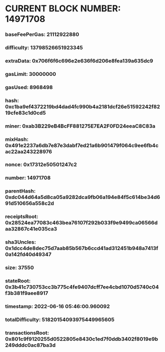 # CURRENT BLOCK NUMBER: 14971708

### baseFeePerGas: 21112922880
### difficulty: 13798526651923345
### extraData: 0x706f6f6c696e2e636f6d206e8fea139a635dc9
### gasLimit: 30000000
### gasUsed: 8968498
### hash: 0xc1ba9ef4372219bd4dad4fc990b4a2181dcf26e51592242f8219cfe83c1d0cd5
### miner: 0xab3B229eB4BcFF881275E7EA2F0FD24eeaC8C83a
### mixHash: 0x491e2237a6db7e87e3dabf7ed21a6b901479f064c9ee6fb4cac22aa243228976
### nonce: 0x17312e50501247c2
### number: 14971708
### parentHash: 0xdc044d64a5d8ca05a9282dca9fb06a194e84f5c614be34d691d510656a558c2d
### receiptsRoot: 0x28524ea77083c463bea76107f292b033f9e9499ca06566daa32867c41e035ca3
### sha3Uncles: 0x1dcc4de8dec75d7aab85b567b6ccd41ad312451b948a7413f0a142fd40d49347
### size: 37550
### stateRoot: 0x3b41c730753cc3b775c4fe9407dcff7ee4cbd1070d5740c04f3b381f9aee8917
### timestamp: 2022-06-16 05:46:00.960092
### totalDifficulty: 51820154093975449965605
### transactionsRoot: 0x801c9f9120255d0522805e8430c1ed7f0ddb3402f8019e9b249dddc0ac87ba3d

